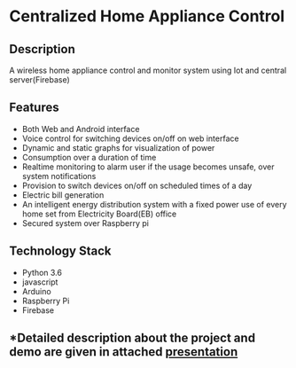 # Centralized Home Appliance Control

## Description
A wireless home appliance control and monitor system using Iot and central server(Firebase)

## Features
* Both Web and Android interface
* Voice control for switching devices on/off on web interface
* Dynamic and static graphs for visualization of power
* Consumption over a duration of time
* Realtime monitoring to alarm user if the usage becomes unsafe, over system notifications
* Provision to switch devices on/off on scheduled times of a day
* Electric bill generation
* An intelligent energy distribution system with a fixed power use of every home set from Electricity Board(EB) office
* Secured system over Raspberry pi

## Technology Stack
* Python 3.6
* javascript
* Arduino
* Raspberry Pi
* Firebase

## \*Detailed description about the project and demo are given in attached [presentation](https://github.com/program017/Home_Appliance_Control_SIH_2018/blob/master/Team%20Details/PPT.pdf)
